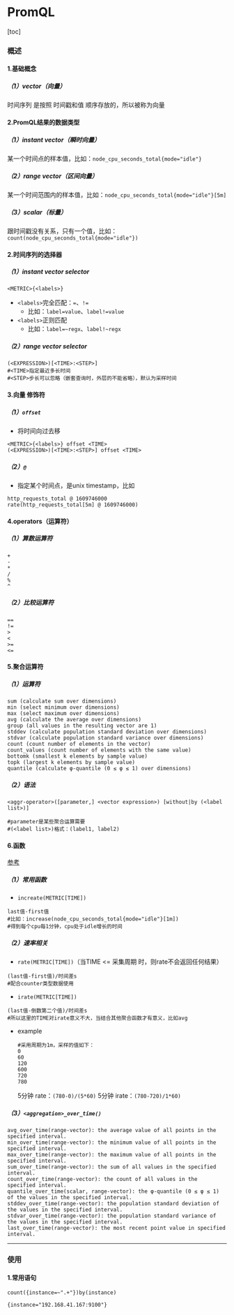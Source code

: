 # PromQL

[toc]

### 概述

#### 1.基础概念

##### （1）vector（向量）
时间序列 是按照 时间戳和值 顺序存放的，所以被称为向量

#### 2.PromQL结果的数据类型

##### （1）instant vector（瞬时向量）
某一个时间点的样本值，比如：`node_cpu_seconds_total{mode="idle"}`

##### （2）range vector（区间向量）
某一个时间范围内的样本值，比如：`node_cpu_seconds_total{mode="idle"}[5m]`

##### （3）scalar（标量）
跟时间戳没有关系，只有一个值，比如：`count(node_cpu_seconds_total{mode="idle"})`

#### 2.时间序列的选择器

##### （1）instant vector selector
```shell
<METRIC>{<labels>}
```

* `<labels>`完全匹配：`=`、`!=`
  * 比如：`label=value`、`label!=value`
* `<labels>`正则匹配
  * 比如：`label=~regx`、`label!~regx`

##### （2）range vector selector
```shell
(<EXPRESSION>)[<TIME>:<STEP>]
#<TIME>指定最近多长时间
#<STEP>步长可以忽略（嵌套查询时，外层的不能省略），默认为采样时间
```

#### 3.向量 修饰符

##### （1）`offset`

* 将时间向过去移
```shell
<METRIC>{<labels>} offset <TIME>
(<EXPRESSION>)[<TIME>:<STEP>] offset <TIME>
```
##### （2）`@`

* 指定某个时间点，是unix timestamp，比如
```shell
http_requests_total @ 1609746000
rate(http_requests_total[5m] @ 1609746000)
```

#### 4.operators（运算符）

##### （1）算数运算符
```shell
+
-
*
/
%
^
```

##### （2）比较运算符
```shell
==
!=
>
<
>=
<=
```

#### 5.聚合运算符

##### （1）运算符
```shell
sum (calculate sum over dimensions)
min (select minimum over dimensions)
max (select maximum over dimensions)
avg (calculate the average over dimensions)
group (all values in the resulting vector are 1)
stddev (calculate population standard deviation over dimensions)
stdvar (calculate population standard variance over dimensions)
count (count number of elements in the vector)
count_values (count number of elements with the same value)
bottomk (smallest k elements by sample value)
topk (largest k elements by sample value)
quantile (calculate φ-quantile (0 ≤ φ ≤ 1) over dimensions)
```

##### （2）语法
```shell
<aggr-operator>([parameter,] <vector expression>) [without|by (<label list>)]

#parameter是某些聚合运算需要
#(<label list>)格式：(label1, label2)
```

#### 6.函数
[参考](https://prometheus.io/docs/prometheus/latest/querying/functions/)

##### （1）常用函数

* `increate(METRIC[TIME])`
```shell
last值-first值
#比如：increase(node_cpu_seconds_total{mode="idle"}[1m])
#得到每个cpu每1分钟，cpu处于idle增长的时间
```

##### （2）速率相关
* `rate(METRIC[TIME])`（当TIME <= 采集周期 时，则rate不会返回任何结果）
```shell
(last值-first值)/时间差s
#配合counter类型数据使用
```

* `irate(METRIC[TIME])`
```shell
(last值-倒数第二个值)/时间差s
#所以这里的TIME对irate意义不大，当结合其他聚合函数才有意义，比如avg
```

* example
  ```shell
  #采用周期为1m，采样的值如下：
  0
  60
  120
  600
  720
  780
  ```
  5分钟 rate：`(780-0)/(5*60)`
  5分钟 irate：`(780-720)/1*60)`

##### （3）`<aggregation>_over_time()`
```shell
avg_over_time(range-vector): the average value of all points in the specified interval.
min_over_time(range-vector): the minimum value of all points in the specified interval.
max_over_time(range-vector): the maximum value of all points in the specified interval.
sum_over_time(range-vector): the sum of all values in the specified interval.
count_over_time(range-vector): the count of all values in the specified interval.
quantile_over_time(scalar, range-vector): the φ-quantile (0 ≤ φ ≤ 1) of the values in the specified interval.
stddev_over_time(range-vector): the population standard deviation of the values in the specified interval.
stdvar_over_time(range-vector): the population standard variance of the values in the specified interval.
last_over_time(range-vector): the most recent point value in specified interval.
```

***

### 使用

#### 1.常用语句
```shell
count({instance=~".+"})by(instance)

{instance="192.168.41.167:9100"}
```
